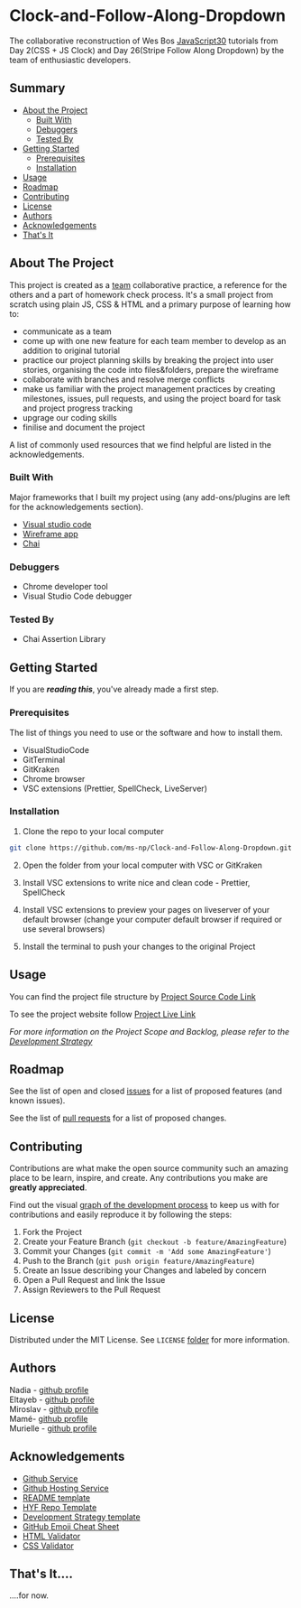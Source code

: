# Clock-and-Follow-Along-Dropdown

The collaborative reconstruction of Wes Bos [JavaScript30](https://javascript30.com/) tutorials from Day 2(CSS + JS Clock) and Day 26(Stripe Follow Along Dropdown) by the team of enthusiastic developers.

## Summary
* [About the Project](#about-the-project)
  * [Built With](#built-with)
  * [Debuggers](#debuggers)
  * [Tested By](#tested-by)
* [Getting Started](#getting-started)
  * [Prerequisites](#prerequisites)
  * [Installation](#installation)
* [Usage](#usage)
* [Roadmap](#roadmap)
* [Contributing](#contributing)
* [License](#license)
* [Authors](#authors)
* [Acknowledgements](#acknowledgements)
* [That's It](#that's-it)

<!-- ABOUT THE PROJECT -->
## About The Project
This project is created as a [team](#authours) collaborative practice, a reference for the others and a part of homework check process. It's a small project from scratch using plain JS, CSS & HTML and a primary purpose of learning how to:
* communicate as a team
* come up with one new feature for each team member to develop as an addition to original tutorial
* practice our project planning skills by breaking the project into user stories, organising the code into files&folders, prepare the wireframe
* collaborate with branches and resolve merge conflicts
* make us familiar with the project management practices by creating milestones, issues, pull requests, and using the project board for task and project progress tracking
* upgrage our coding skills
* finilise and document the project

A list of commonly used resources that we find helpful are listed in the acknowledgements.

### Built With
Major frameworks that I built my project using (any add-ons/plugins are left for the acknowledgements section).
* [Visual studio code](https://code.visualstudio.com/)
* [Wireframe app](https://wireframe.cc/)
* [Chai](https://www.chaijs.com/)

### Debuggers
* Chrome developer tool
* Visual Studio Code debugger

### Tested By
* Chai Assertion Library

<!-- GETTING STARTED -->
## Getting Started

If you are ***reading this***, you've already made a first step.

### Prerequisites

The list of things you need to use or the software and how to install them.
* VisualStudioCode
* GitTerminal
* GitKraken
* Chrome browser
* VSC extensions (Prettier, SpellCheck, LiveServer)

### Installation

1. Clone the repo to your local computer
```sh
git clone https://github.com/ms-np/Clock-and-Follow-Along-Dropdown.git
```

2. Open the folder from your local computer with VSC or GitKraken

3. Install VSC extensions to write nice and clean code - Prettier, SpellCheck

5. Install VSC extensions to preview your pages on liveserver of your default browser (change your computer default browser if required or use several browsers)

6. Install the terminal to push your changes to the original Project

<!-- 1. Get a free API Key at [https://example.com](https://example.com)
2. Clone the repo
```sh
git clone https://github.com/ms-np/app-theme.git
```
3. Install NPM packages
```sh
npm install
```
4. Enter your API in `config.js`
```JS
const API_KEY = 'ENTER YOUR API';
``` -->



<!-- USAGE EXAMPLES -->
## Usage

<!-- How this project can be useful to you:
* some text will appear here later
-->

You can find the project file structure by [Project Source Code Link](https://github.com/ms-np/Clock-and-Follow-Along-Dropdown)

To see the project website follow [Project Live Link](https://ms-np.github.io/Clock-and-Follow-Along-Dropdown/)

_For more information on the Project Scope and Backlog, please refer to the [Development Strategy](https://github.com/ms-np/Clock-and-Follow-Along-Dropdown/blob/master/development-strategy.md)_


<!-- ROADMAP -->
## Roadmap

See the list of open and closed [issues](https://github.com/ms-np/Clock-and-Follow-Along-Dropdown/issues) for a list of proposed features (and known issues).

See the list of [pull requests](https://github.com/ms-np/Clock-and-Follow-Along-Dropdown/pulls) for a list of proposed changes.


<!-- CONTRIBUTING -->
## Contributing

Contributions are what make the open source community such an amazing place to be learn, inspire, and create. Any contributions you make are **greatly appreciated**.

Find out the visual [graph of the development process](https://github.com/ms-np/Clock-and-Follow-Along-Dropdown/network) to keep us with for contributions and easily reproduce it by following the steps:

1. Fork the Project
2. Create your Feature Branch (`git checkout -b feature/AmazingFeature`)
3. Commit your Changes (`git commit -m 'Add some AmazingFeature'`)
4. Push to the Branch (`git push origin feature/AmazingFeature`)
5. Create an Issue describing your Changes and labeled by concern
5. Open a Pull Request and link the Issue <!-- and assign a milestone -->
6. Assign Reviewers to the Pull Request



<!-- LICENSE -->
## License

Distributed under the MIT License. See `LICENSE` [folder](https://github.com/ms-np/Clock-and-Follow-Along-Dropdown/blob/master/LICENSE) for more information.



<!-- CONTACT -->
## Authors

Nadia - [github profile](https://github.com/ms-np)  
Eltayeb - [github profile](https://github.com/Eltayeb-Elgaali)  
Miroslav - [github profile](https://github.com/miroslavveljanoski)  
Mamé- [github profile](https://github.com/mametur)  
Murielle - [github profile](https://github.com/murvanessa)


<!-- ACKNOWLEDGEMENTS -->
## Acknowledgements
* [Github Service](github.com)
* [Github Hosting Service](https://pages.github.com)
* [README template](https://github.com/othneildrew/Best-README-Template)
* [HYF Repo Template](https://github.com/HackYourFutureBelgium/javascript-30-starter)
* [Development Strategy template](https://github.com/HackYourFutureBelgium/incremental-development/blob/master/integrate/complete-development-strategy.md)
* [GitHub Emoji Cheat Sheet](https://www.webpagefx.com/tools/emoji-cheat-sheet)
* [HTML Validator](https://validator.w3.org/nu/)
* [CSS Validator](https://jigsaw.w3.org/css-validator/)


<!-- FINALE -->
## That's It....

....for now.
